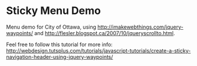 # Sticky Menu Demo 

Menu demo for City of Ottawa, using <http://imakewebthings.com/jquery-waypoints/> and <http://flesler.blogspot.ca/2007/10/jqueryscrollto.html>.

Feel free to follow this tutorial for more info:
<http://webdesign.tutsplus.com/tutorials/javascript-tutorials/create-a-sticky-navigation-header-using-jquery-waypoints/>